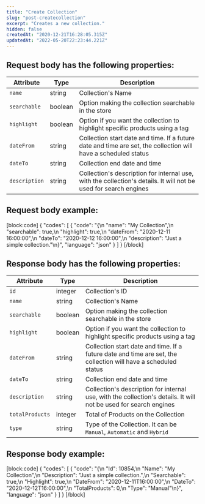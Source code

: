 ```yaml
---
title: "Create Collection"
slug: "post-createcollection"
excerpt: "Creates a new collection."
hidden: false
createdAt: "2020-12-21T16:28:05.315Z"
updatedAt: "2022-05-20T22:23:44.221Z"
---
```

## Request body has the following properties:

| Attribute     | Type    | Description                                    |
| ------------- | ------- | ---------------------------------------------- |
| `name` | string | Collection's Name|
| `searchable` | boolean | Option making the collection searchable in the store|
| `highlight` | boolean | Option if you want the collection to highlight specific products using a tag|
| `dateFrom` | string | Collection start date and time. If a future date and time are set, the collection will have a scheduled status|
| `dateTo` | string | Collection end date and time|
| `description` | string | Collection's description for internal use, with the collection's details. It will not be used for search engines|


## Request body example:

[block:code]
{
  "codes": [
    {
      "code": "{\n    \"name\": \"My Collection\",\n    \"searchable\": true,\n    \"highlight\": true,\n    \"dateFrom\": \"2020-12-11 16:00:00\",\n    \"dateTo\": \"2020-12-12 16:00:00\",\n    \"description\": \"Just a simple collection.\"\n}",
      "language": "json"
    }
  ]
}
[/block]
## Response body has the following properties:

| Attribute     | Type    | Description                                    |
| ------------- | ------- | ---------------------------------------------- |
| `id` | integer | Collection's ID|
| `name` | string | Collection's Name|
| `searchable` | boolean | Option making the collection searchable in the store|
| `highlight` | boolean | Option if you want the collection to highlight specific products using a tag|
| `dateFrom` | string | Collection start date and time. If a future date and time are set, the collection will have a scheduled status|
| `dateTo` | string | Collection end date and time|
| `description` | string | Collection's description for internal use, with the collection's details. It will not be used for search engines|
| `totalProducts` | integer | Total of Products on the Collection |
| `type` | string | Type of the Collection. It can be `Manual`, `Automatic` and `Hybrid`|


## Response body example:
[block:code]
{
  "codes": [
    {
      "code": "{\n    \"Id\": 10854,\n    \"Name\": \"My Collection\",\n    \"Description\": \"Just a simple collection.\",\n    \"Searchable\": true,\n    \"Highlight\": true,\n    \"DateFrom\": \"2020-12-11T16:00:00\",\n    \"DateTo\": \"2020-12-12T16:00:00\",\n    \"TotalProducts\": 0,\n    \"Type\": \"Manual\"\n}",
      "language": "json"
    }
  ]
}
[/block]